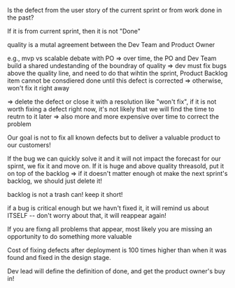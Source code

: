 Is the defect from the user story of the current sprint or from work done in the past?

If it is from current sprint, then it is not "Done"

quality is a mutal agreement between the Dev Team and Product Owner

e.g., mvp vs scalable debate with PO => over time, the PO and Dev Team build a shared undestanding of the boundray of quality => dev must
fix bugs above the quality line, and need to do that wihtin the sprint, Product Backlog item cannot be consdiered done until this defect is corrected
=> otherwise, won't fix it right away

=> delete the defect or close it with a resolution like "won't fix", if it is not worth fixing a defect right now, it's not likely that we will find the time to reutrn to it later => also more and more expensive over time to correct the problem

Our goal is not to fix all known defects but to deliver a valuable product to our customers!

If the bug we can quickly solve it and it will not impact the forecast for our spirnt, we fix it and move on. If it is huge and above quality threasold, put it on top of the backlog => if it doesn't matter enough ot make the next sprint's backlog, we should just delete it!

backlog is not a trash can! keep it short!

if a bug is critical enough but we havn't fixed it, it will remind us about ITSELF -- don't worry about that, it will reappear again!

If you are fixng all problems that appear, most likely you are missing an opportunity to do something more valuable

Cost of fixing defects after deployment is 100 times higher than when it was found and fixed in the design stage.

Dev lead will define the definition of done, and get the product owner's buy in!
